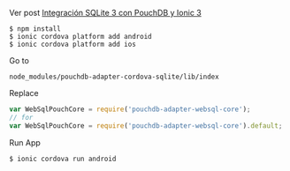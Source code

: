 
Ver post [Integración SQLite 3 con PouchDB y Ionic 3](https://medium.com/mycodebad/integraci%C3%B3n-sqlite-3-con-pouchdb-y-ionic-3-f1d5768d0c0b)

```
$ npm install
$ ionic cordova platform add android
$ ionic cordova platform add ios
```

Go to 

```
node_modules/pouchdb-adapter-cordova-sqlite/lib/index
```

Replace

```javascript
var WebSqlPouchCore = require('pouchdb-adapter-websql-core');
// for
var WebSqlPouchCore = require('pouchdb-adapter-websql-core').default;
```

Run App

```
$ ionic cordova run android
```

